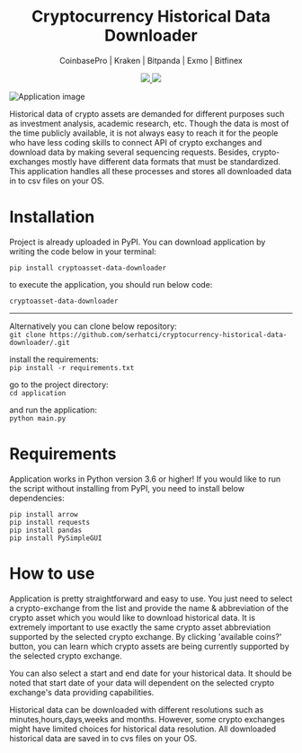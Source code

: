 <p align="center">
  <h1 align="center">Cryptocurrency Historical Data Downloader</h1>
  <p align="center">CoinbasePro | Kraken | Bitpanda | Exmo | Bitfinex</p>
  </p>
  <p align="center">
    <a href="https://github.com/timgrossmann/InstaPy/blob/master/LICENSE">
      <img src="https://img.shields.io/github/license/serhatci/cryptocurrency-historical-data-downloader" />
    </a>
    </a>
    <a href="https://www.python.org/">
    	<img src="https://img.shields.io/badge/built%20with-Python3-red.svg" />
    </a>
</p>

![Application image](https://github.com/serhatci/cryptocurrency-historical-data-downloader/blob/main/application.jpg)

Historical data of crypto assets are demanded for different purposes such as investment analysis, academic research, etc. Though the data is most of the time publicly available, it is not always easy to reach it for the people who have less coding skills to connect API of crypto exchanges and download data by making several sequencing requests. Besides, crypto-exchanges mostly have different data formats that must be standardized. This application handles all these processes and stores all downloaded data in to csv files on your OS.

# Installation

Project is already uploaded in PyPI. You can download application by writing the code below in your terminal:

`pip install cryptoasset-data-downloader`

to execute the application, you should run below code:

`cryptoasset-data-downloader`

---

Alternatively you can clone below repository:  
`git clone https://github.com/serhatci/cryptocurrency-historical-data-downloader/.git`

install the requirements:  
`pip install -r requirements.txt`

go to the project directory:  
`cd application`

and run the application:  
`python main.py`

# Requirements

Application works in Python version 3.6 or higher! If you would like to run the script without installing from PyPI, you need to install below dependencies:

```
pip install arrow
pip install requests
pip install pandas
pip install PySimpleGUI
```


# How to use

Application is pretty straightforward and easy to use. You just need to select a crypto-exchange from the list and provide the name & abbreviation of the crypto asset which you would like to download historical data. It is extremely important to use exactly the same crypto asset abbreviation supported by the selected crypto exchange. By clicking 'available coins?' button, you can learn which crypto assets are being currently supported by the selected crypto exchange.

You can also select a start and end date for your historical data. It should be noted that start date of your data will dependent on the selected crypto exchange's data providing capabilities.

Historical data can be downloaded with different resolutions such as minutes,hours,days,weeks and months. However, some crypto exchanges might have limited choices for historical data resolution. All downloaded historical data are saved in to cvs files on your OS.
